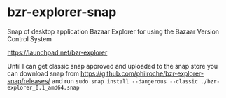 # bzr-explorer-snap
Snap of desktop application Bazaar Explorer for using the Bazaar Version Control System

https://launchpad.net/bzr-explorer

Until I can get classic snap approved and uploaded to the snap store you can download snap from https://github.com/philroche/bzr-explorer-snap/releases/ and run `sudo snap install --dangerous --classic ./bzr-explorer_0.1_amd64.snap`

